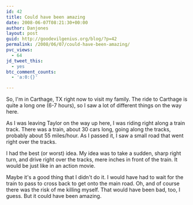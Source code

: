 ```yaml
---
id: 42
title: Could have been amazing
date: 2008-06-07T08:21:30+00:00
author: Danjones
layout: post
guid: http://goodevilgenius.org/blog/?p=42
permalink: /2008/06/07/could-have-been-amazing/
pvc_views:
  - 64
jd_tweet_this:
  - yes
btc_comment_counts:
  - 'a:0:{}'

---
```

So, I'm in Carthage, TX right now to visit my family. The ride to Carthage is quite a long one (6-7 hours), so I saw a lot of different things on the way here.

As I was leaving Taylor on the way up here, I was riding right along a train track. There was a train, about 30 cars long, going along the tracks, probably about 55 miles/hour. As I passed it, I saw a small road that went right over the tracks.

I had the best (or worst) idea. My idea was to take a sudden, sharp right turn, and drive right over the tracks, mere inches in front of the train. It would be just like in an action movie.

Maybe it's a good thing that I didn't do it. I would have had to wait for the train to pass to cross back to get onto the main road. Oh, and of course there was the risk of me killing myself. That would have been bad, too, I guess. But it could have been amazing.
